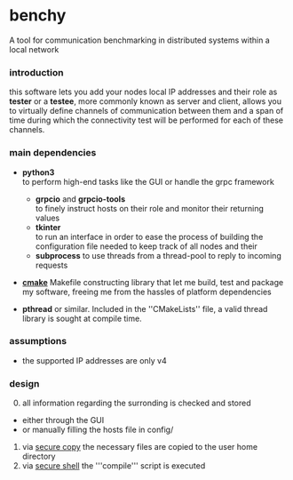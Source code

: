 # benchy
A tool for communication benchmarking in distributed systems within a local network

### introduction
this software lets you add your nodes local IP addresses and their role as **tester**
or a **testee**, more commonly known as server and client, allows you to virtually
define channels of communication between them and a span of time during which the
connectivity test will be performed for each of these channels.

### main dependencies
+ **python3**  
to perform high-end tasks like the GUI or handle the grpc framework

  + **grpcio** and **grpcio-tools**  
  to finely instruct hosts on their role and monitor their returning values  
  + **tkinter**  
  to run an interface in order to ease the process of building the
  configuration file needed to keep track of all nodes and their
  + **subprocess**
  to use threads from a thread-pool to reply to incoming requests

+ [**cmake**](https://cmake.org/)
Makefile constructing library that let me build, test and package my software,
freeing me from the hassles of platform dependencies
+ **pthread**
or similar. Included in the ''CMakeLists'' file, a valid thread library is
sought at compile time.

### assumptions
+ the supported IP addresses are only v4

### design
0. all information regarding the surronding is checked and stored  
  + either through the GUI  
  + or manually filling the hosts file in config/  
1. via [secure copy](https://linux.die.net/man/1/scp) the necessary files are
copied to the user home directory
2. via [secure shell](https://linux.die.net/man/1/ssh) the '''compile''' script is
executed
